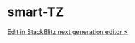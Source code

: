 # smart-TZ

[Edit in StackBlitz next generation editor ⚡️](https://stackblitz.com/~/github.com/Henry-Tercero-MH/smart-TZ)
